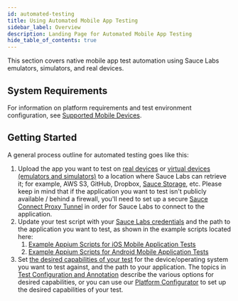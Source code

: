 ```yaml
---
id: automated-testing
title: Using Automated Mobile App Testing
sidebar_label: Overview
description: Landing Page for Automated Mobile App Testing
hide_table_of_contents: true
---
```


This section covers native mobile app test automation using Sauce Labs emulators, simulators, and real devices.

## System Requirements

For information on platform requirements and test environment configuration, see [Supported Mobile Devices](mobile-apps/supported-devices).

## Getting Started

A general process outline for automated testing goes like this:

1. Upload the app you want to test on [real devices](https://wiki.saucelabs.com/display/DOCS/Uploading+and+Accessing+Applications+with+Real+Devices) or [virtual devices (emulators and simulators)](https://wiki.saucelabs.com/display/DOCS/Uploading+your+Application+to+Emulators+and+Simulators) to a location where Sauce Labs can retrieve it; for example, AWS S3, GitHub, Dropbox, [Sauce Storage](https://wiki.saucelabs.com/display/DOCS/Uploading+your+Application+to+Sauce+Storage), etc. Please keep in mind that if the application you want to test isn't publicly available / behind a firewall, you'll need to set up a secure [Sauce Connect Proxy Tunnel](https://wiki.saucelabs.com/display/DOCS/Sauce+Connect+Proxy) in order for Sauce Labs to connect to the application.
2. Update your test script with your [Sauce Labs credentials](https://wiki.saucelabs.com/display/DOCS/Best+Practice%3A+Use+Environment+Variables+for+Authentication+Credentials) and the path to the application you want to test, as shown in the example scripts located here:
    1. [Example Appium Scripts for iOS Mobile Application Tests](https://wiki.saucelabs.com/display/DOCS/Example+Appium+Scripts+for+iOS+Mobile+Application+Tests)
    2. [Example Appium Scripts for Android Mobile Application Tests](https://wiki.saucelabs.com/display/DOCS/Example+Appium+Scripts+for+Android+Mobile+Application+Tests)
3. Set [the desired capabilities of your test](https://wiki.saucelabs.com/display/DOCS/Desired+Capabilities+Required+for+Selenium+and+Appium+Tests) for the device/operating system you want to test against, and the path to your application. The topics in [Test Configuration and Annotation](https://wiki.saucelabs.com/display/DOCS/Test+Configuration+and+Annotation) describe the various options for desired capabilities, or you can use our [Platform Configurator](https://wiki.saucelabs.com/display/DOCS/Platform+Configurator) to set up the desired capabilities of your test.

